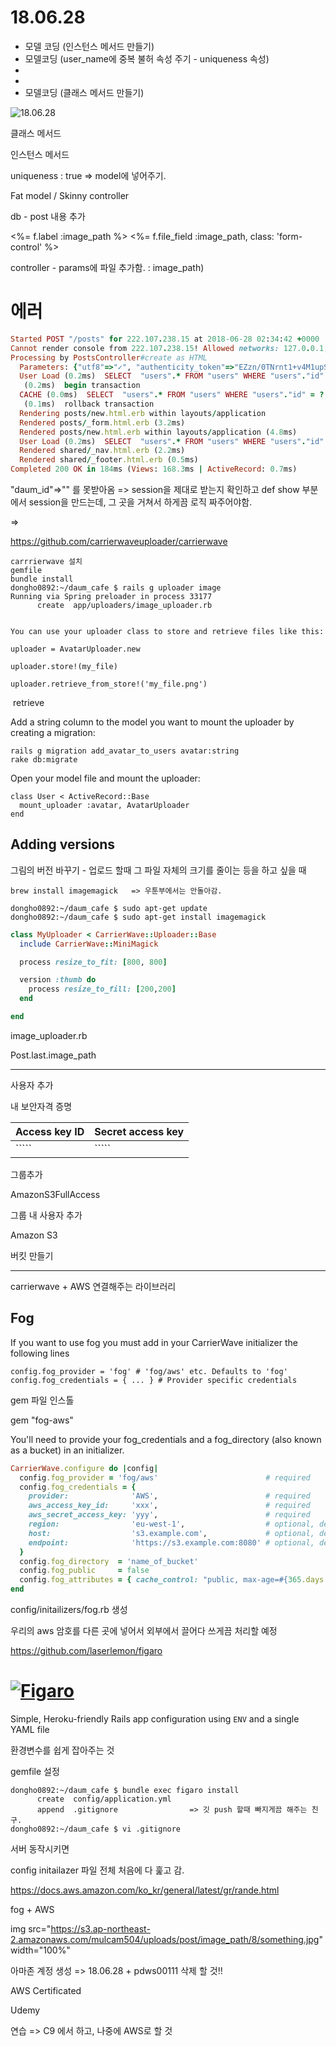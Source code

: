 # 18.06.28

* 모델 코딩 (인스턴스 메서드 만들기)
* 모델코딩 (user_name에 중복 불허 속성 주기 - uniqueness 속성)
* 
* 
* 모델코딩 (클래스 메서드 만들기) 

![18.06.28](./18.06.28.jpg)

클래스 메서드

인스턴스 메서드

uniqueness : true => model에 넣어주기.



Fat model / Skinny controller



db - post 내용 추가

  <div class="field">
    <%= f.label :image_path %>
    <%= f.file_field :image_path, class: 'form-control' %>
  </div>          



controller - params에 파일 추가함. : image_path) 





# 에러



````ruby
Started POST "/posts" for 222.107.238.15 at 2018-06-28 02:34:42 +0000
Cannot render console from 222.107.238.15! Allowed networks: 127.0.0.1, ::1, 127.0.0.0/127.255.255.255
Processing by PostsController#create as HTML
  Parameters: {"utf8"=>"✓", "authenticity_token"=>"EZzn/0TNrnt1+v4M1upSWsVqnxBOEsAFyAVRqYy0Qc79TtrOaGwafA4fJg3jJ34tyI1/+vQpUTGqhOuu7m5LdA==", "post"=>{"daum_id"=>"", "title"=>"12", "content"=>"123", "image_path"=>#<ActionDispatch::Http::UploadedFile:0x007fbe2dfa1200 @tempfile=#<Tempfile:/tmp/RackMultipart20180628-32760-194zmye.jpg>, @original_filename="프로젝트 일정 M 3 구 분 M M 1 M 2 시스템 구축 사용자 요구분석 기본 설계 서비스 전략 수립 데이터 모델링.jpg", @content_type="image/jpeg", @headers="Content-Disposition: form-data; name=\"post[image_path]\"; filename=\"\xED\x94\x84\xEB\xA1\x9C\xEC\xA0\x9D\xED\x8A\xB8+\xEC\x9D\xBC\xEC\xA0\x95+M+3+\xEA\xB5\xAC+\xEB\xB6\x84+M+M+1+M+2+\xEC\x8B\x9C\xEC\x8A\xA4\xED\x85\x9C+\xEA\xB5\xAC\xEC\xB6\x95+\xEC\x82\xAC\xEC\x9A\xA9\xEC\x9E\x90+\xEC\x9A\x94\xEA\xB5\xAC\xEB\xB6\x84\xEC\x84\x9D+\xEA\xB8\xB0\xEB\xB3\xB8+\xEC\x84\xA4\xEA\xB3\x84+\xEC\x84\x9C\xEB\xB9\x84\xEC\x8A\xA4+\xEC\xA0\x84\xEB\x9E\xB5+\xEC\x88\x98\xEB\xA6\xBD+\xEB\x8D\xB0\xEC\x9D\xB4\xED\x84\xB0+\xEB\xAA\xA8\xEB\x8D\xB8\xEB\xA7\x81.jpg\"\r\nContent-Type: image/jpeg\r\n">}, "commit"=>"작성하기"}
  User Load (0.2ms)  SELECT  "users".* FROM "users" WHERE "users"."id" = ? LIMIT ?  [["id", 7], ["LIMIT", 1]]
   (0.2ms)  begin transaction
  CACHE (0.0ms)  SELECT  "users".* FROM "users" WHERE "users"."id" = ? LIMIT ?  [["id", 7], ["LIMIT", 1]]
   (0.1ms)  rollback transaction
  Rendering posts/new.html.erb within layouts/application
  Rendered posts/_form.html.erb (3.2ms)
  Rendered posts/new.html.erb within layouts/application (4.8ms)
  User Load (0.2ms)  SELECT  "users".* FROM "users" WHERE "users"."id" = ? LIMIT ?  [["id", 7], ["LIMIT", 1]]
  Rendered shared/_nav.html.erb (2.2ms)
  Rendered shared/_footer.html.erb (0.5ms)
Completed 200 OK in 184ms (Views: 168.3ms | ActiveRecord: 0.7ms)
````

"daum_id"=>"" 를 못받아옴 => session을 제대로 받는지 확인하고 def show 부분에서 session을 만드는데, 그 곳을 거쳐서 하게끔 로직 짜주어야함.

=> 



https://github.com/carrierwaveuploader/carrierwave

````
carrrierwave 설치
gemfile
bundle install
dongho0892:~/daum_cafe $ rails g uploader image
Running via Spring preloader in process 33177
      create  app/uploaders/image_uploader.rb
      
      
You can use your uploader class to store and retrieve files like this:

uploader = AvatarUploader.new

uploader.store!(my_file)

uploader.retrieve_from_store!('my_file.png')
````

​		retrieve



Add a string column to the model you want to mount the uploader by creating a migration:

```
rails g migration add_avatar_to_users avatar:string
rake db:migrate
```

Open your model file and mount the uploader:

```
class User < ActiveRecord::Base
  mount_uploader :avatar, AvatarUploader
end
```





## Adding versions

그림의 버전 바꾸기 - 업로드 할때 그 파일 자체의 크기를 줄이는 등을 하고 싶을 때 





```
brew install imagemagick   => 우툰부에서는 안돌아감.

dongho0892:~/daum_cafe $ sudo apt-get update
dongho0892:~/daum_cafe $ sudo apt-get install imagemagick
```

````ruby
class MyUploader < CarrierWave::Uploader::Base
  include CarrierWave::MiniMagick

  process resize_to_fit: [800, 800]

  version :thumb do
    process resize_to_fill: [200,200]
  end

end
````

image_uploader.rb







Post.last.image_path





-------------

사용자 추가

내 보안자격 증명

| Access key ID | Secret access key |
| ------------- | ----------------- |
| `````         | `````             |

그룹추가

AmazonS3FullAccess 

그룹 내 사용자 추가



Amazon S3

버킷 만들기 





-------

carrierwave + AWS 연결해주는 라이브러리

## Fog

If you want to use fog you must add in your CarrierWave initializer the following lines

```
config.fog_provider = 'fog' # 'fog/aws' etc. Defaults to 'fog'
config.fog_credentials = { ... } # Provider specific credentials
```

gem 파일 인스톨

gem "fog-aws"



You'll need to provide your fog_credentials and a fog_directory (also known as a bucket) in an initializer.  	

````ruby
CarrierWave.configure do |config|
  config.fog_provider = 'fog/aws'                        # required
  config.fog_credentials = {
    provider:              'AWS',                        # required
    aws_access_key_id:     'xxx',                        # required
    aws_secret_access_key: 'yyy',                        # required
    region:                'eu-west-1',                  # optional, defaults to 'us-east-1'
    host:                  's3.example.com',             # optional, defaults to nil
    endpoint:              'https://s3.example.com:8080' # optional, defaults to nil
  }
  config.fog_directory  = 'name_of_bucket'                                      # required
  config.fog_public     = false                                                 # optional, defaults to true
  config.fog_attributes = { cache_control: "public, max-age=#{365.days.to_i}" } # optional, defaults to {}
end
````



config/initailizers/fog.rb 생성



우리의 aws 암호를 다른 곳에 넣어서 외부에서 끌어다 쓰게끔 처리할 예정

https://github.com/laserlemon/figaro

# [![Figaro](https://raw.githubusercontent.com/laserlemon/figaro/1f6e709/doc/title.png)](https://raw.githubusercontent.com/laserlemon/figaro/1f6e709/doc/title.png)

Simple, Heroku-friendly Rails app configuration using `ENV` and a single YAML file

환경변수를 쉽게 잡아주는 것

gemfile 설정

```
dongho0892:~/daum_cafe $ bundle exec figaro install
      create  config/application.yml
      append  .gitignore   				=> 깃 push 할때 빠지게끔 해주는 친구.
dongho0892:~/daum_cafe $ vi .gitignore
```





서버 동작시키면 

config initailazer 파일 전체 처음에 다 훑고 감.



https://docs.aws.amazon.com/ko_kr/general/latest/gr/rande.html



fog + AWS 





img src="https://s3.ap-northeast-2.amazonaws.com/mulcam504/uploads/post/image_path/8/something.jpg" width="100%"



아마존 계정 생성 => 18.06.28 + pdws00111 삭제 할 것!!



AWS Certificated

Udemy





연습 => C9 에서 하고, 나중에 AWS로 할 것